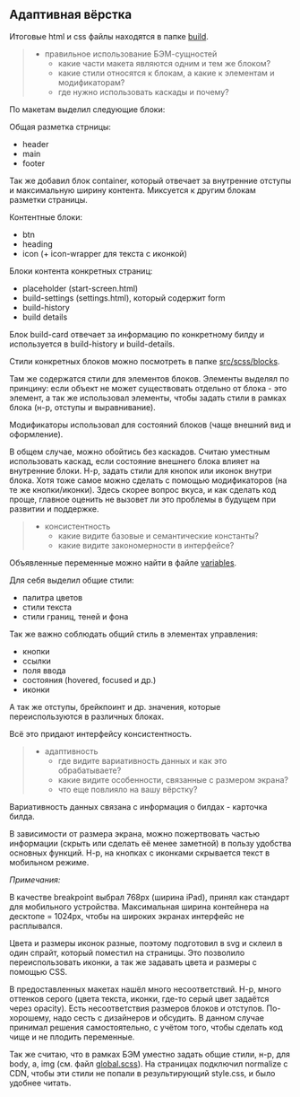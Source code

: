 ## Адаптивная вёрстка

Итоговые html и css файлы находятся в папке [build](build).

> - правильное использование БЭМ-сущностей
>   - какие части макета являются одним и тем же блоком?
>   - какие стили относятся к блокам, а какие к элементам и модификаторам?
>   - где нужно использовать каскады и почему?

По макетам выделил следующие блоки:

Общая разметка стрницы:
- header
- main
- footer

Так же добавил блок container, который отвечает за внутренние отступы и максимальную ширину контента. Миксуется к другим блокам разметки страницы.

Контентные блоки:
- btn
- heading
- icon (+ icon-wrapper для текста с иконкой)

Блоки контента конкретных страниц:
- placeholder (start-screen.html)
- build-settings (settings.html), который содержит form
- build-history
- build details

Блок build-card отвечает за информацию по конкретному билду и используется в build-history и build-details.

Стили конкретных блоков можно посмотреть в папке [src/scss/blocks](src/scss/blocks).

Там же содержатся стили для элементов блоков. Элементы выделял по принцину: если объект не может существовать отдельно от блока - это элемент, а так же использовал элементы, чтобы задать стили в рамках блока (н-р, отступы и выравнивание).

Модификаторы использовал для состояний блоков (чаще внешний вид и оформление).

В общем случае, можно обойтись без каскадов. Считаю уместным использовать каскад, если состояние внешнего блока влияет на внутренние блоки. Н-р, задать стили для кнопок или иконок внутри блока. Хотя тоже самое можно сделать с помощью модификаторов (на те же кнопки/иконки). Здесь скорее вопрос вкуса, и как сделать код проще, главное оценить не вызовет ли это проблемы в будущем при развитии и поддержке.

> - консистентность
>    - какие видите базовые и семантические константы?
>    - какие видите закономерности в интерфейсе?
    
Объявленные переменные можно найти в файле [variables](src/scss/includes/variables.scss).

Для себя выделил общие стили:
- палитра цветов
- стили текста
- стили границ, теней и фона

Так же важно соблюдать общий стиль в элементах управления:
- кнопки
- ссылки
- поля ввода
- состояния (hovered, focused и др.)
- иконки

А так же отступы, брейкпоинт и др. значения, которые переиспользуются в различных блоках.

Всё это придают интерфейсу консистентность.

> - адаптивность
>    - где видите вариативность данных и как это обрабатываете?
>    - какие видите особенности, связанные с размером экрана?
>    - что еще повлияло на вашу вёрстку?
   
Вариативность данных связана с информация о билдах - карточка билда.

В зависимости от размера экрана, можно пожертвовать частью информации (скрыть или сделать её менее заметной) в пользу удобства основных функций. Н-р, на кнопках с иконками скрывается текст в мобильном режиме.

*Примечания:*

В качестве breakpoint выбрал 768px (ширина iPad), принял как стандарт для мобильного устройства. Максимальная ширина контейнера на десктопе = 1024px, чтобы на широких экранах интерфейс не расплывался.

Цвета и размеры иконок разные, поэтому подготовил в svg и склеил в один спрайт, который поместил на страницы. Это позволило переиспользовать иконки, а так же задавать цвета и размеры с помощью CSS.

В предоставленных макетах нашёл много несоответствий. Н-р, много оттенков серого (цвета текста, иконки, где-то серый цвет задаётся через opacity). Есть несоответствия размеров блоков и отступов. По-хорошему, надо сесть с дизайнеров и обсудить. В данном случае принимал решения самостоятельно, с учётом того, чтобы сделать код чище и не плодить переменные.

Так же считаю, что в рамках БЭМ уместно задать общие стили, н-р, для body, a, img (см. файл [global.scss](src/scss/includes/global.scss)). На страницах подключил normalize с CDN, чтобы эти стили не попали в результирующий style.css, и было удобнее читать.


